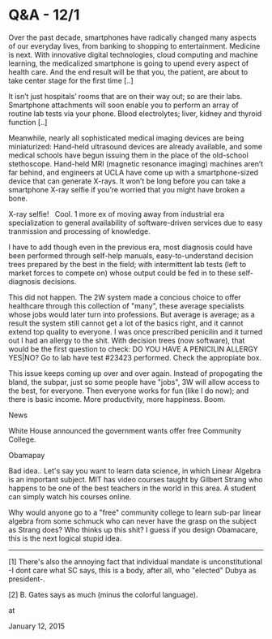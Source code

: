 # Q&A - 12/1

Over the past decade, smartphones have radically changed many aspects of
 our everyday lives, from banking to shopping to entertainment. Medicine
 is next. With innovative digital technologies, cloud computing and 
machine learning, the medicalized smartphone is going to upend every 
aspect of health care. And the end result will be that you, the patient,
 are about to take center stage for the first time [..]

It isn’t just hospitals’ rooms that are on their way out; so 
are their labs. Smartphone attachments will soon enable you to perform 
an array of routine lab tests via your phone. Blood electrolytes; liver,
 kidney and thyroid function [..]

Meanwhile, nearly all sophisticated medical imaging devices are being 
miniaturized: Hand-held ultrasound devices are already available, and 
some medical schools have begun issuing them in the place of the 
old-school stethoscope. Hand-held MRI (magnetic resonance imaging) 
machines aren’t far behind, and engineers at UCLA have come up with a 
smartphone-sized device that can generate X-rays. It won’t be long 
before you can take a smartphone X-ray selfie if you’re worried that you
 might have broken a bone.

X-ray selfie!
  
Cool. 1 more ex of moving away from industrial era specialization to general availability of software-driven services due to easy tranmission and processing of  knowledge.

I have to add though even in the previous era, most diagnosis could have been performed through self-help manuals, easy-to-understand decision trees prepared by the best in the field; with intermittent lab tests (left to market forces to compete on) whose output could be fed in to these self-diagnosis decisions.

This did not happen. The 2W system made a concious choice to offer healthcare through this collection of "many", these average specialists whose jobs would later turn into professions. But average is average; as a result the system still cannot get a lot of the basics right, and it cannot extend top quality to everyone. I was once prescribed penicilin and it turned out I had an allergy to the shit.   With decision trees (now software), that would be the first question to check: DO YOU HAVE A PENICILIN ALLERGY YES|NO? Go to lab have test #23423 performed. Check the appropiate box.

This issue keeps coming up over and over again. Instead of propogating the bland, the subpar, just so some people have "jobs", 3W will allow access to the best, for everyone. Then everyone works for fun (like I do now); and there is basic income. More productivity, more happiness. Boom.

News

White House announced the government wants offer free Community College.

Obamapay

Bad idea.. Let's say you want to learn data science, in which Linear Algebra is an important subject. MIT  has video courses taught by Gilbert Strang who happens to be one of  the best teachers in the world in this area. A student can simply watch his courses online.

Why would anyone go to a "free" community college to learn sub-par linear algebra from some schmuck who can never have the grasp on the subject as Strang does? Who thinks up this shit? I guess if you design Obamacare, this is the next logical stupid idea.

---

[1] There's also the annoying fact that individual mandate is unconstitutional -I dont care what SC says, this is a body, after all, who "elected" Dubya as president-.

[2] B. Gates says as much (minus the colorful language).








at

January 12, 2015















